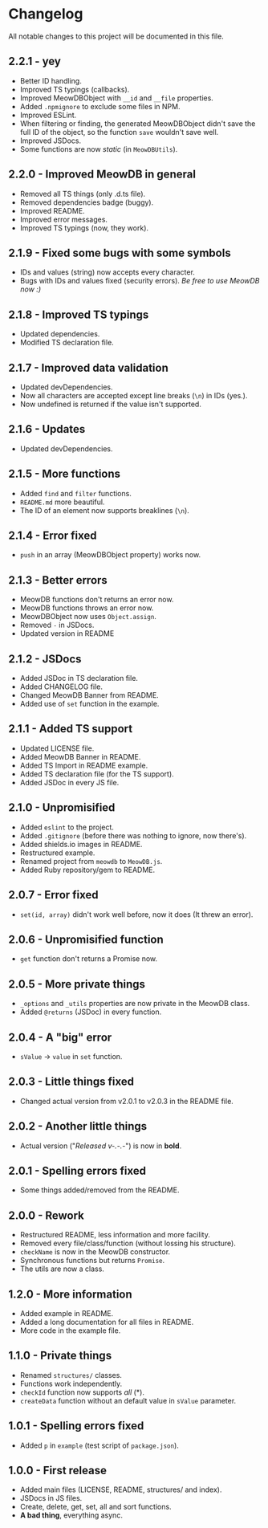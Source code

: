 # Changelog
All notable changes to this project will be documented in this file.

## 2.2.1 - yey
- Better ID handling.
- Improved TS typings (callbacks).
- Improved MeowDBObject with `__id` and `__file` properties.
- Added `.npmignore` to exclude some files in NPM.
- Improved ESLint.
- When filtering or finding, the generated MeowDBObject didn't save the full ID of the object, so the function `save` wouldn't save well.
- Improved JSDocs.
- Some functions are now *static* (in `MeowDBUtils`).

## 2.2.0 - Improved MeowDB in general
- Removed all TS things (only .d.ts file).
- Removed dependencies badge (buggy).
- Improved README.
- Improved error messages.
- Improved TS typings (now, they work).

## 2.1.9 - Fixed some bugs with some symbols
- IDs and values (string) now accepts every character.
- Bugs with IDs and values fixed (security errors).
_Be free to use MeowDB now :)_

## 2.1.8 - Improved TS typings
- Updated dependencies. 
- Modified TS declaration file.

## 2.1.7 - Improved data validation
- Updated devDependencies.
- Now all characters are accepted except line breaks (`\n`) in IDs (yes.).
- Now undefined is returned if the value isn't supported.

## 2.1.6 - Updates
- Updated devDependencies.

## 2.1.5 - More functions
- Added `find` and `filter` functions.
- `README.md` more beautiful.
- The ID of an element now supports breaklines (`\n`).

## 2.1.4 - Error fixed
- `push` in an array (MeowDBObject property) works now.

## 2.1.3 - Better errors
- MeowDB functions don't returns an error now.
- MeowDB functions throws an error now.
- MeowDBObject now uses `Object.assign`.
- Removed `-` in JSDocs.
- Updated version in README

## 2.1.2 - JSDocs
- Added JSDoc in TS declaration file.
- Added CHANGELOG file.
- Changed MeowDB Banner from README.
- Added use of `set` function in the example.

## 2.1.1 - Added TS support
- Updated LICENSE file.
- Added MeowDB Banner in README.
- Added TS Import in README example.
- Added TS declaration file (for the TS support).
- Added JSDoc in every JS file.

## 2.1.0 - Unpromisified
- Added `eslint` to the project.
- Added `.gitignore` (before there was nothing to ignore, now there's).
- Added shields.io images in README.
- Restructured example.
- Renamed project from `meowdb` to `MeowDB.js`.
- Added Ruby repository/gem to README.

## 2.0.7 - Error fixed
- `set(id, array)` didn't work well before, now it does (It threw an error).

## 2.0.6 - Unpromisified function
- `get` function don't returns a Promise now.

## 2.0.5 - More private things
- `_options` and `_utils` properties are now private in the MeowDB class.
- Added `@returns` (JSDoc) in every function.

## 2.0.4 - A "big" error
- `sValue` -> `value` in `set` function.

## 2.0.3 - Little things fixed
- Changed actual version from v2.0.1 to v2.0.3 in the README file.

## 2.0.2 - Another little things
- Actual version ("*Released v-.-.-*") is now in **bold**.

## 2.0.1 - Spelling errors fixed
- Some things added/removed from the README.

## 2.0.0 - Rework
- Restructured README, less information and more facility.
- Removed every file/class/function (without lossing his structure).
- `checkName` is now in the MeowDB constructor.
- Synchronous functions but returns `Promise`.
- The utils are now a class.

## 1.2.0 - More information
- Added example in README.
- Added a long documentation for all files in README.
- More code in the example file.

## 1.1.0 - Private things
- Renamed `structures/` classes.
- Functions work independently.
- `checkId` function now supports *all* (*).
- `createData` function without an default value in `sValue` parameter.

## 1.0.1 - Spelling errors fixed
- Added `p` in `example` (test script of `package.json`).

## 1.0.0 - First release
- Added main files (LICENSE, README, structures/ and index).
- JSDocs in JS files.
- Create, delete, get, set, all and sort functions.
- **A bad thing**, everything async.